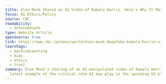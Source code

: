 ```yaml
---
title: Elon Musk Shared an AI Video of Kamala Harris. Here’s Why It Matters
focus: AI Ethics/Policy
source: CBC
readability:
  - Intermediate
type: Website Article
openSource: true
link: https://www.cbc.ca/news/world/elon-musk-deepfake-kamala-harris-video-1.7278911
learnTags:
  - machineLearning
  - bias
  - ethics
  - trust
summary: Elon Musk's sharing of an AI-manipulated video of Kamala Harris is the
  latest example of the critical role AI may play in the upcoming US election.
---
```


